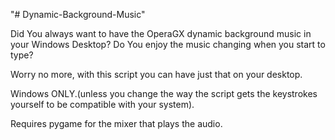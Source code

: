 "# Dynamic-Background-Music" 

Did You always want to have the OperaGX dynamic background music in your Windows Desktop?
Do You enjoy the music changing when you start to type?

Worry no more, with this script you can have just that on your desktop.

Windows ONLY.(unless you change the way the script gets the keystrokes yourself to be compatible with your system).

Requires pygame for the mixer that plays the audio.